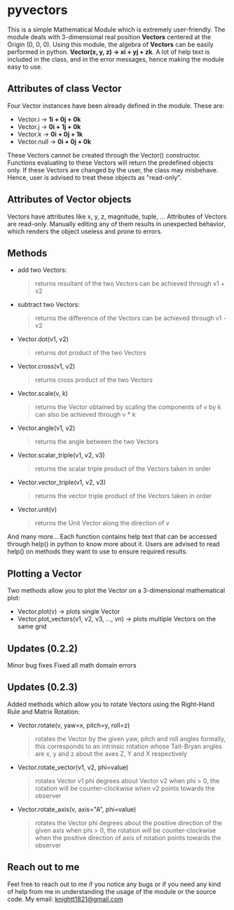 # pyvectors

This is a simple Mathematical Module which is extremely user-friendly.  The module deals with 3-dimensional real position **Vectors** centered at the Origin (0, 0, 0). Using this module, the algebra of **Vectors** can be easily performed in python.
**Vector(x, y, z) -> xi + yj + zk**.
A lot of help text is included in the class, and in the error messages, hence making the module easy to use.

## Attributes of class Vector
Four Vector instances have been already defined in the module. These are:
- Vector.i -> **1i + 0j + 0k**
- Vector.j -> **0i + 1j + 0k**
- Vector.k -> **0i + 0j + 1k**
- Vector.null -> **0i + 0j + 0k**

These Vectors cannot be created through the Vector() constructor. Functions evaluating to these Vectors will return the predefined objects only.
If these Vectors are changed by the user, the class may misbehave. Hence, user is advised to treat these objects as "read-only".

## Attributes of Vector objects

Vectors have attributes like x, y, z, magnitude, tuple, ...
Attributes of Vectors are read-only. Manually editing any of them results in unexpected behavior, which renders the object useless and prone to errors.

## Methods

- add two Vectors:
    > returns resultant of the two Vectors
    > can be achieved through v1 + v2
- subtract two Vectors:
    > returns the difference of the Vectors
    > can be achieved through v1 - v2
- Vector.dot(v1, v2)
    > returns dot product of the two Vectors
- Vector.cross(v1, v2)
    > returns cross product of the two Vectors
- Vector.scale(v, k)
    > returns the Vector obtained by scaling the components of v by k
    > can also be achieved through v * k
- Vector.angle(v1, v2)
    > returns the angle between the two Vectors
- Vector.scalar_triple(v1, v2, v3)
    > returns the scalar triple product of the Vectors taken in order
- Vector.vector_triple(v1, v2, v3)
    > returns the vector triple product of the Vectors taken in order
- Vector.unit(v)
    > returns the Unit Vector along the direction of v

 And many more... Each function contains help text that can be accessed through help() in python to know more about it.
 Users are advised to read help() on methods they want to use to ensure required results.

## Plotting a Vector

Two methods allow you to plot the Vector on a 3-dimensional mathematical plot:
- Vector.plot(v) -> plots single Vector
- Vector.plot_vectors(v1, v2, v3, ..., vn) -> plots multiple Vectors on the same grid

## Updates (0.2.2)

Minor bug fixes
Fixed all math domain errors

## Updates (0.2.3)

Added methods which allow you to rotate Vectors using the Right-Hand Rule and Matrix Rotation:
- Vector.rotate(v, yaw=x, pitch=y, roll=z)
    > rotates the Vector by the given yaw, pitch and roll angles
    > formally, this corresponds to an intrinsic rotation whose Tait-Bryan angles are x, y and z about the axes Z, Y and X respectively
- Vector.rotate_vector(v1, v2, phi=value)
    > rotates Vector v1 phi degrees about Vector v2
    > when phi > 0, the rotation will be counter-clockwise when v2 points towards the observer
- Vector.rotate_axis(v, axis="A", phi=value)
    > rotates the Vector phi degrees about the positive direction of the given axis
    > when phi > 0, the rotation will be counter-clockwise when the positive direction of axis of rotation points towards the observer

## Reach out to me
Feel free to reach out to me if you notice any bugs or if you need any kind of
help from me in understanding the usage of the module or the source code.
My email: knightt1821@gmail.com
